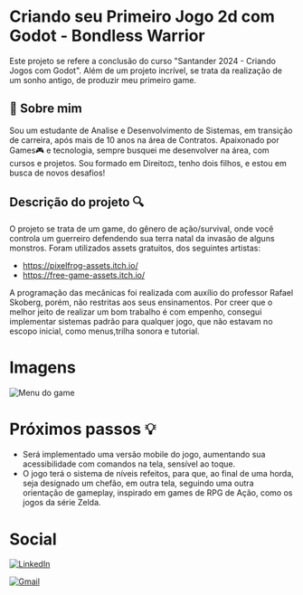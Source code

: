 
# Criando seu Primeiro Jogo 2d com Godot - Bondless Warrior

Este projeto se refere a conclusão do curso "Santander 2024 - Criando Jogos com Godot". Além de um projeto incrível, se trata da realização de um sonho antigo, de produzir meu primeiro game.


## 🚀 Sobre mim
Sou um estudante de Analise e Desenvolvimento de Sistemas, em transição de carreira, após mais de 10 anos na área de Contratos. Apaixonado por Games🎮 e tecnologia, sempre busquei me desenvolver na área, com cursos e projetos. Sou formado em Direito⚖️, tenho dois filhos, e estou em busca de novos desafios!


## Descrição do projeto 🔍
O projeto se trata de um game, do gênero de ação/survival, onde você controla um guerreiro defendendo sua terra natal da invasão de alguns monstros.
Foram utilizados assets gratuitos, dos seguintes artistas:
 
 - https://pixelfrog-assets.itch.io/
 - https://free-game-assets.itch.io/

A programação das mecânicas foi realizada com auxílio do professor 
Rafael Skoberg, porém, não restritas aos seus ensinamentos. 
Por creer que o melhor jeito de realizar um bom trabalho é com empenho, consegui implementar sistemas padrão para qualquer jogo, que não estavam no escopo inicial, como menus,trilha sonora e tutorial. 

# Imagens

![Menu do game](https://imgur.com/uP5vszp)


# Próximos passos 💡
- Será implementado uma versão mobile do jogo, aumentando sua acessibilidade com comandos na tela, sensível ao toque. 
- O jogo terá o sistema de níveis refeitos, para que, ao final de uma horda, seja designado um chefão, em outra tela, seguindo uma outra orientação de gameplay, inspirado em games de RPG de Ação, como os jogos da série Zelda. 


# Social

[![LinkedIn](https://img.shields.io/badge/LinkedIn-0077B5?style=for-the-badge&logo=linkedin&logoColor=white)](https://www.linkedin.com/in/ggoncalvesteixeira/)

[![Gmail](https://img.shields.io/badge/Gmail-333333?style=for-the-badge&logo=gmail&logoColor=red)](mailto:gabrielgonteixeira@gmail.com)


